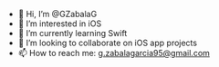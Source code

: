- 👋 Hi, I’m @GZabalaG
- 👀 I’m interested in iOS 
- 🌱 I’m currently learning Swift
- 💞️ I’m looking to collaborate on iOS app projects
- 📫 How to reach me: g.zabalagarcia95@gmail.com

<!---
GZabalaG/GZabalaG is a ✨ special ✨ repository because its `README.md` (this file) appears on your GitHub profile.
You can click the Preview link to take a look at your changes.
--->

